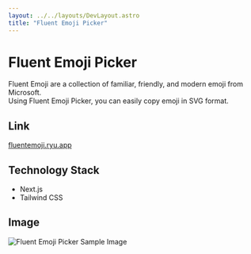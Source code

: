 ```yaml
---
layout: ../../layouts/DevLayout.astro
title: "Fluent Emoji Picker"
---
```


# Fluent Emoji Picker

Fluent Emoji are a collection of familiar, friendly, and modern emoji from Microsoft.  
Using Fluent Emoji Picker, you can easily copy emoji in SVG format.

## Link

[fluentemoji.ryu.app](https://fluentemoji.ryu.app/)

## Technology Stack

- Next.js
- Tailwind CSS

## Image

![Fluent Emoji Picker Sample Image](/dev/img/fluent-emoji.webp)
